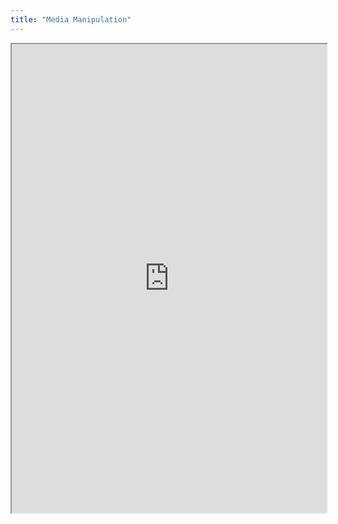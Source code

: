 ```yaml
---
title: "Media Manipulation"
---
```



<iframe height="750" width="100%" src="https://ewelton.github.io/ktest/wiki.html#Media%20Manipulation"></iframe>
